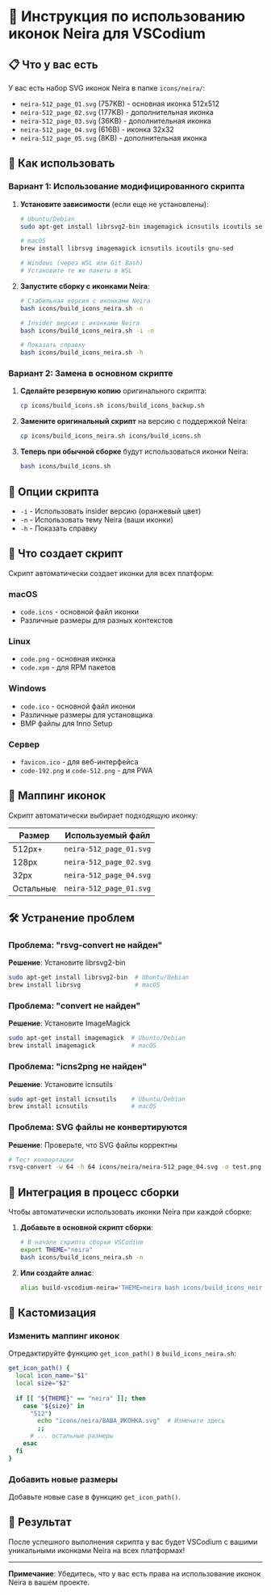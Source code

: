 # 🎨 Инструкция по использованию иконок Neira для VSCodium

## 📋 Что у вас есть

У вас есть набор SVG иконок Neira в папке `icons/neira/`:
- `neira-512_page_01.svg` (757KB) - основная иконка 512x512
- `neira-512_page_02.svg` (177KB) - дополнительная иконка  
- `neira-512_page_03.svg` (36KB) - дополнительная иконка
- `neira-512_page_04.svg` (616B) - иконка 32x32
- `neira-512_page_05.svg` (8KB) - дополнительная иконка

## 🚀 Как использовать

### Вариант 1: Использование модифицированного скрипта

1. **Установите зависимости** (если еще не установлены):
   ```bash
   # Ubuntu/Debian
   sudo apt-get install librsvg2-bin imagemagick icnsutils icoutils sed
   
   # macOS
   brew install librsvg imagemagick icnsutils icoutils gnu-sed
   
   # Windows (через WSL или Git Bash)
   # Установите те же пакеты в WSL
   ```

2. **Запустите сборку с иконками Neira**:
   ```bash
   # Стабильная версия с иконками Neira
   bash icons/build_icons_neira.sh -n
   
   # Insider версия с иконками Neira  
   bash icons/build_icons_neira.sh -i -n
   
   # Показать справку
   bash icons/build_icons_neira.sh -h
   ```

### Вариант 2: Замена в основном скрипте

1. **Сделайте резервную копию** оригинального скрипта:
   ```bash
   cp icons/build_icons.sh icons/build_icons_backup.sh
   ```

2. **Замените оригинальный скрипт** на версию с поддержкой Neira:
   ```bash
   cp icons/build_icons_neira.sh icons/build_icons.sh
   ```

3. **Теперь при обычной сборке** будут использоваться иконки Neira:
   ```bash
   bash icons/build_icons.sh
   ```

## 🔧 Опции скрипта

- `-i` - Использовать insider версию (оранжевый цвет)
- `-n` - Использовать тему Neira (ваши иконки)
- `-h` - Показать справку

## 📁 Что создает скрипт

Скрипт автоматически создает иконки для всех платформ:

### macOS
- `code.icns` - основной файл иконки
- Различные размеры для разных контекстов

### Linux  
- `code.png` - основная иконка
- `code.xpm` - для RPM пакетов

### Windows
- `code.ico` - основной файл иконки
- Различные размеры для установщика
- BMP файлы для Inno Setup

### Сервер
- `favicon.ico` - для веб-интерфейса
- `code-192.png` и `code-512.png` - для PWA

## 🎯 Маппинг иконок

Скрипт автоматически выбирает подходящую иконку:

| Размер | Используемый файл |
|--------|-------------------|
| 512px+ | `neira-512_page_01.svg` |
| 128px  | `neira-512_page_02.svg` |
| 32px   | `neira-512_page_04.svg` |
| Остальные | `neira-512_page_01.svg` |

## 🛠️ Устранение проблем

### Проблема: "rsvg-convert не найден"
**Решение**: Установите librsvg2-bin
```bash
sudo apt-get install librsvg2-bin  # Ubuntu/Debian
brew install librsvg               # macOS
```

### Проблема: "convert не найден"  
**Решение**: Установите ImageMagick
```bash
sudo apt-get install imagemagick  # Ubuntu/Debian
brew install imagemagick          # macOS
```

### Проблема: "icns2png не найден"
**Решение**: Установите icnsutils
```bash
sudo apt-get install icnsutils    # Ubuntu/Debian
brew install icnsutils            # macOS
```

### Проблема: SVG файлы не конвертируются
**Решение**: Проверьте, что SVG файлы корректны
```bash
# Тест конвертации
rsvg-convert -w 64 -h 64 icons/neira/neira-512_page_04.svg -o test.png
```

## 🔄 Интеграция в процесс сборки

Чтобы автоматически использовать иконки Neira при каждой сборке:

1. **Добавьте в основной скрипт сборки**:
   ```bash
   # В начале скрипта сборки VSCodium
   export THEME="neira"
   bash icons/build_icons_neira.sh -n
   ```

2. **Или создайте алиас**:
   ```bash
   alias build-vscodium-neira='THEME=neira bash icons/build_icons_neira.sh -n && # остальные команды сборки'
   ```

## 📝 Кастомизация

### Изменить маппинг иконок
Отредактируйте функцию `get_icon_path()` в `build_icons_neira.sh`:

```bash
get_icon_path() {
  local icon_name="$1"
  local size="$2"
  
  if [[ "${THEME}" == "neira" ]]; then
    case "${size}" in
      "512")
        echo "icons/neira/ВАША_ИКОНКА.svg"  # Измените здесь
        ;;
      # ... остальные размеры
    esac
  fi
}
```

### Добавить новые размеры
Добавьте новые case в функцию `get_icon_path()`.

## 🎉 Результат

После успешного выполнения скрипта у вас будет VSCodium с вашими уникальными иконками Neira на всех платформах!

---

**Примечание**: Убедитесь, что у вас есть права на использование иконок Neira в вашем проекте. 